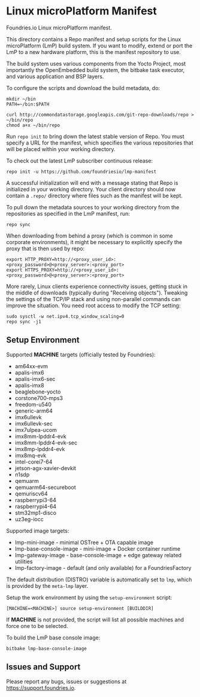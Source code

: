 Linux microPlatform Manifest
============================

Foundries.io Linux microPlatform manifest.

This directory contains a Repo manifest and setup scripts for the
Linux microPlatform (LmP) build system. If you want to modify, extend or port
the LmP to a new hardware platform, this is the manifest repository to use.

The build system uses various components from the Yocto Project, most
importantly the OpenEmbedded build system, the bitbake task executor, and
various application and BSP layers.

To configure the scripts and download the build metadata, do:

```
mkdir ~/bin
PATH=~/bin:$PATH

curl http://commondatastorage.googleapis.com/git-repo-downloads/repo > ~/bin/repo
chmod a+x ~/bin/repo
```

Run `repo init` to bring down the latest stable version of Repo. You must
specify a URL for the manifest, which specifies the various repositories that
will be placed within your working directory.

To check out the latest LmP subscriber continuous release:

```
repo init -u https://github.com/foundriesio/lmp-manifest
```

A successful initialization will end with a message stating that Repo
is initialized in your working directory. Your client directory should
now contain a `.repo/` directory where files such as the manifest will be kept.

To pull down the metadata sources to your working directory from the
repositories as specified in the LmP manifest, run:

```
repo sync
```

When downloading from behind a proxy (which is common in some
corporate environments), it might be necessary to explicitly specify the proxy
that is then used by repo:

```
export HTTP_PROXY=http://<proxy_user_id>:<proxy_password>@<proxy_server>:<proxy_port>
export HTTPS_PROXY=http://<proxy_user_id>:<proxy_password>@<proxy_server>:<proxy_port>
```

More rarely, Linux clients experience connectivity issues, getting stuck in the
middle of downloads (typically during "Receiving objects"). Tweaking the
settings of the TCP/IP stack and using non-parallel commands can improve the
situation. You need root access to modify the TCP setting:

```
sudo sysctl -w net.ipv4.tcp_window_scaling=0
repo sync -j1
```

Setup Environment
-----------------

Supported **MACHINE** targets (officially tested by Foundries):

* am64xx-evm
* apalis-imx6
* apalis-imx6-sec
* apalis-imx8
* beaglebone-yocto
* corstone700-mps3
* freedom-u540
* generic-arm64
* imx6ullevk
* imx6ullevk-sec
* imx7ulpea-ucom
* imx8mm-lpddr4-evk
* imx8mm-lpddr4-evk-sec
* imx8mp-lpddr4-evk
* imx8mq-evk
* intel-corei7-64
* jetson-agx-xavier-devkit
* n1sdp
* qemuarm
* qemuarm64-secureboot
* qemuriscv64
* raspberrypi3-64
* raspberrypi4-64
* stm32mp1-disco
* uz3eg-iocc

Supported image targets:

* lmp-mini-image          - minimal OSTree + OTA capable image
* lmp-base-console-image  - mini-image + Docker container runtime
* lmp-gateway-image       - base-console-image + edge gateway related utilities
* lmp-factory-image       - default (and only available) for a FoundriesFactory

The default distribution (DISTRO) variable is automatically set to `lmp`,
which is provided by the `meta-lmp` layer.

Setup the work environment by using the `setup-environment` script:

```
[MACHINE=<MACHINE>] source setup-environment [BUILDDIR]
```

If **MACHINE** is not provided, the script will list all possible machines and
force one to be selected.

To build the LmP base console image:

```
bitbake lmp-base-console-image
```

Issues and Support
------------------

Please report any bugs, issues or suggestions at <https://support.foundries.io>.

